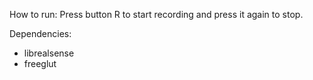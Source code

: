 How to run:
Press button R to start recording and press it again to stop.

Dependencies:

* librealsense
* freeglut